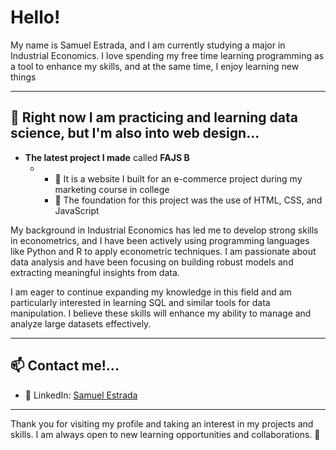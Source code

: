 
# Hello!
<p>My name is Samuel Estrada, and I am currently studying a major in Industrial Economics. 
I love spending my free time learning programming as a tool to enhance my skills, and at the same time, I enjoy learning new things</p>

<hr>

## 🔧 Right now I am practicing and learning data science, but I'm also into web design...

- **The latest project I made** called <strong>FAJS B</strong> 
  - <ul>
    <li>🔹 It is a website I built for an e-commerce project during my marketing course in college </li>
    <li>🔹 The foundation for this project was the use of HTML, CSS, and JavaScript</li>
  </ul>
  
<p>
My background in Industrial Economics has led me to develop strong skills in econometrics, and I have been actively using programming languages like Python and R to apply econometric techniques. I am passionate about data analysis and have been focusing on building robust models and extracting meaningful insights from data.
</p>
<p>
I am eager to continue expanding my knowledge in this field and am particularly interested in learning SQL and similar tools for data manipulation. I believe these skills will enhance my ability to manage and analyze large datasets effectively.
</p>
<hr>

## 📫 Contact me!...
<ul>
  <li>💼 LinkedIn: <a href="https://www.linkedin.com/in/samuel-estrada-1a2401274lipi=urn%3Ali%3Apage%3Ad_flagship3_profile_view_base_contact_details%3BgIdEuO8DREGvkfN3eBxeng%3D%3D)">Samuel Estrada</a></li>
</ul>

<hr>

Thank you for visiting my profile and taking an interest in my projects and skills. I am always open to new learning opportunities and collaborations. 🙌
